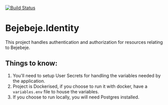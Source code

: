 [![Build Status](https://travis-ci.org/JwanKhalaf/Bejebeje.Identity.svg?branch=develop)](https://travis-ci.org/JwanKhalaf/Bejebeje.Identity)

# Bejebeje.Identity

This project handles authentication and authorization for resources relating to Bejebeje.

## Things to know:

1. You'll need to setup User Secrets for handling the variables needed by the application.
2. Project is Dockerised, if you choose to run it with docker, have a `variables.env` file to house the variables.
3. If you choose to run locally, you will need Postgres installed.
